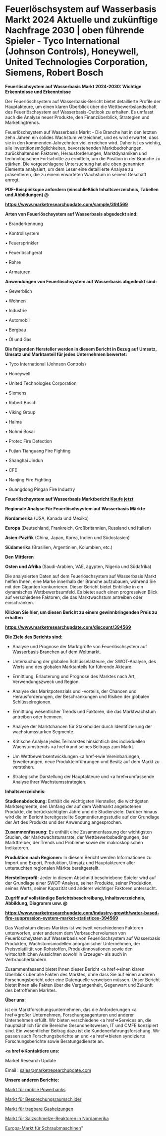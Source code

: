 # Feuerlöschsystem auf Wasserbasis Markt 2024 Aktuelle und zukünftige Nachfrage 2030 | oben führende Spieler - Tyco International (Johnson Controls), Honeywell, United Technologies Corporation, Siemens, Robert Bosch

<strong>Feuerlöschsystem auf Wasserbasis Markt 2024-2030: Wichtige Erkenntnisse und Erkenntnisse</strong>

Der Feuerlöschsystem auf Wasserbasis-Bericht bietet detaillierte Profile der Hauptakteure, um einen klaren Überblick über die Wettbewerbslandschaft des Feuerlöschsystem auf Wasserbasis-Outlook zu erhalten. Es umfasst auch die Analyse neuer Produkte, den Finanzüberblick, Strategien und Marketingtrends.

Feuerlöschsystem auf Wasserbasis Markt - Die Branche hat in den letzten zehn Jahren ein solides Wachstum verzeichnet, und es wird erwartet, dass sie in den kommenden Jahrzehnten viel erreichen wird. Daher ist es wichtig, alle Investitionsmöglichkeiten, bevorstehenden Marktbedrohungen, zurückhaltenden Faktoren, Herausforderungen, Marktdynamiken und technologischen Fortschritte zu ermitteln, um die Position in der Branche zu stärken. Die vorgeschlagene Untersuchung hat alle oben genannten Elemente analysiert, um dem Leser eine detaillierte Analyse zu präsentieren, die zu einem erwarteten Wachstum in seinem Geschäft anregt.



<strong><b>PDF-Beispielkopie anfordern (einschließlich Inhaltsverzeichnis, Tabellen und Abbildungen) @ </b></strong>

<strong><a href=https://www.marketresearchupdate.com/sample/394569>

<strong>https://www.marketresearchupdate.com/sample/394569</u></a></strong></strong>



<strong>Arten von Feuerlöschsystem auf Wasserbasis abgedeckt sind:</strong>

• Branderkennung

• Kontrollsystem

• Feuersprinkler

• Feuerlöschgerät

• Rohre

• Armaturen



<strong>Anwendungen von Feuerlöschsystem auf Wasserbasis abgedeckt sind:</strong>

• Gewerblich

• Wohnen

• Industrie

• Automobil

• Bergbau

• Öl und Gas



<strong>Die folgenden Hersteller werden in diesem Bericht in Bezug auf Umsatz, Umsatz und Marktanteil für jedes Unternehmen bewertet:</strong>

• Tyco International (Johnson Controls)

• Honeywell

• United Technologies Corporation

• Siemens

• Robert Bosch

• Viking Group

• Halma

• Nohmi Bosai

• Protec Fire Detection

• Fujian Tianguang Fire Fighting

• Shanghai Jindun

• CFE

• Nanjing Fire Fighting

• Guangdong Pingan Fire Industry



<strong>Feuerlöschsystem auf Wasserbasis Marktbericht <a href=https://www.marketresearchupdate.com/buynow/394569>Kaufe jetzt</a></strong>



<strong>Regionale Analyse Für Feuerlöschsystem auf Wasserbasis Märkte</strong>



<strong>Nordamerika</strong> (USA, Kanada und Mexiko)



<strong>Europa</strong> (Deutschland, Frankreich, Großbritannien, Russland und Italien)



<strong>Asien-Pazifik</strong> (China, Japan, Korea, Indien und Südostasien)



<strong>Südamerika</strong> (Brasilien, Argentinien, Kolumbien, etc.)



<strong>Den Mittleren</strong> 

<strong>Osten und Afrika</strong> (Saudi-Arabien, VAE, ägypten, Nigeria und Südafrika)

Die analysierten Daten auf dem Feuerlöschsystem auf Wasserbasis Markt helfen Ihnen, eine Marke innerhalb der Branche aufzubauen, während Sie mit den Giganten konkurrieren. Dieser Bericht bietet Einblicke in ein dynamisches Wettbewerbsumfeld. Es bietet auch einen progressiven Blick auf verschiedene Faktoren, die das Marktwachstum antreiben oder einschränken.



<strong>Klicken Sie hier, um diesen Bericht zu einem gewinnbringenden Preis zu erhalten
</strong>

<strong><a href=https://www.marketresearchupdate.com/discount/394569>https://www.marketresearchupdate.com/discount/394569</b></u></strong></a>



<strong>Die Ziele des Berichts sind:</strong>

- Analyse und Prognose der Marktgröße von Feuerlöschsystem auf Wasserbasis Branchen auf dem Weltmarkt.

- Untersuchung der globalen Schlüsselakteure, der SWOT-Analyse, des Werts und des globalen Marktanteils für führende Akteure.

- Ermittlung, Erläuterung und Prognose des Marktes nach Art, Verwendungszweck und Region.

- Analyse des Marktpotenzials und -vorteils, der Chancen und Herausforderungen, der Beschränkungen und Risiken der globalen Schlüsselregionen.

- Ermittlung wesentlicher Trends und Faktoren, die das Marktwachstum antreiben oder hemmen.

- Analyse der Marktchancen für Stakeholder durch Identifizierung der wachstumsstarken Segmente.

- Kritische Analyse jedes Teilmarktes hinsichtlich des individuellen Wachstumstrends <a href=>und</a> seines Beitrags zum Markt.

- Um Wettbewerbsentwicklungen <a href=>wie</a> Vereinbarungen, Erweiterungen, neue Produkteinführungen und Besitz auf dem Markt zu verstehen.

- Strategische Darstellung der Hauptakteure und <a href=>umfas</a>sende Analyse ihrer Wachstumsstrategien.



<strong>Inhaltsverzeichnis:</strong>



<strong>Studienabdeckung:</strong> Enthält die wichtigsten Hersteller, die wichtigsten Marktsegmente, den Umfang der auf dem Weltmarkt angebotenen Produkte, die berücksichtigten Jahre und die Studienziele. Darüber hinaus wird die im Bericht bereitgestellte Segmentierungsstudie auf der Grundlage der Art des Produkts und der Anwendung angesprochen.



<strong>Zusammenfassung:</strong> Es enthält eine Zusammenfassung der wichtigsten Studien, der Marktwachstumsrate, der Wettbewerbsbedingungen, der Markttreiber, der Trends und Probleme sowie der makroskopischen Indikatoren.



<strong>Produktion nach Regionen:</strong> In diesem Bericht werden Informationen zu Import und Export, Produktion, Umsatz und Hauptakteuren aller untersuchten regionalen Märkte bereitgestellt.



<strong>Herstellerprofil:</strong> Jeder in diesem Abschnitt beschriebene Spieler wird auf der Grundlage einer SWOT-Analyse, seiner Produkte, seiner Produktion, seines Werts, seiner Kapazität und anderer wichtiger Faktoren untersucht.



<strong><b>Zugriff auf vollständige Berichtsbeschreibung, Inhaltsverzeichnis, Abbildung, Diagramm usw. @ </b></strong>

<strong><a href=https://www.marketresearchupdate.com/industry-growth/water-based-fire-suppression-system-market-statistices-394569>https://www.marketresearchupdate.com/industry-growth/water-based-fire-suppression-system-market-statistices-394569</a></strong>

Das Wachstum dieses Marktes ist weltweit verschiedenen Faktoren unterworfen, unter anderem dem Verbrauchervolumen von Feuerlöschsystem auf Wasserbasis von Feuerlöschsystem auf Wasserbasis Produkten, Wachstumsmodellen anorganischer Unternehmen, der Preisvolatilität von Rohstoffen, Produktinnovationen sowie den wirtschaftlichen Aussichten sowohl in Erzeuger- als auch in Verbraucherländern.

Zusammenfassend bietet Ihnen dieser Bericht <a href=>einen</a> klaren Überblick über alle Fakten des Marktes, ohne dass Sie auf einen anderen Forschungsbericht oder eine Datenquelle verweisen müssen. Unser Bericht bietet Ihnen alle Fakten über die Vergangenheit, Gegenwart und Zukunft des betroffenen Marktes.



<strong>Über uns:</strong>

 ist ein Marktforschungsunternehmen, das die Anforderungen <a href=>großer</a> Unternehmen, Forschungsagenturen und anderer Unternehmen erfüllt. Wir bieten verschiedene <a href=>Services</a> an, die hauptsächlich für die Bereiche Gesundheitswesen, IT und CMFE konzipiert sind. Ein wesentlicher Beitrag dazu ist die Kundenerfahrungsforschung. Wir passen auch Forschungsberichte an und <a href=>bieten</a> syndizierte Forschungsberichte sowie Beratungsdienste an.



<strong><a href=>Kontaktiere uns:</a></strong>

Market Research Update

Email : sales@marketresearchupdate.com



<strong>Unsere anderen Berichte:</strong>

<a href=https://www.linkedin.com/pulse/mobile-power-bank-market-witness-huge-growth>Markt für mobile Powerbanks</a>

<a href=https://www.linkedin.com/pulse/meeting-room-signs-market-2023-remarking-enormous-growth>Markt für Besprechungsraumschilder</a>

<a href=https://www.linkedin.com/pulse/portable-gas-heater-market-size-share-outlook-growth-prospects>Markt für tragbare Gasheizungen</a>

<a href=https://www.linkedin.com/pulse/north-america-molten-salt-reactor-market-growth>Markt für Salzschmelze-Reaktoren in Nordamerika</a>

<a href=https://www.linkedin.com/pulse/europe-screw-machine-market-2023-2030-explained-effective>Europa-Markt für Schraubmaschinen</a>"

